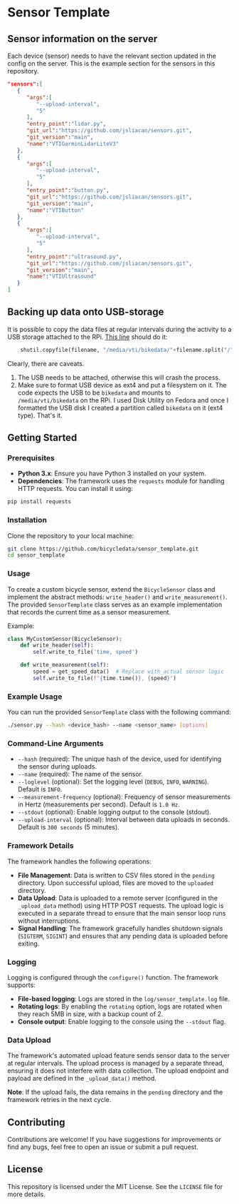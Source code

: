 # Sensor Template

## Sensor information on the server

Each device (sensor) needs to have the relevant section updated in the config on the server. This is the example section for the sensors in this repository.

```json
"sensors":[
   {
      "args":[
         "--upload-interval",
         "5"
      ],
      "entry_point":"lidar.py",
      "git_url":"https://github.com/jsliacan/sensors.git",
      "git_version":"main",
      "name":"VTIGarminLidarLiteV3"
   },
   {
      "args":[
         "--upload-interval",
         "5"
      ],
      "entry_point":"button.py",
      "git_url":"https://github.com/jsliacan/sensors.git",
      "git_version":"main",
      "name":"VTIButton"
   },
   {
      "args":[
         "--upload-interval",
         "5"
      ],
      "entry_point":"ultrasound.py",
      "git_url":"https://github.com/jsliacan/sensors.git",
      "git_version":"main",
      "name":"VTIUltrasound"
   }
]
```
## Backing up data onto USB-storage

It is possible to copy the data files at regular intervals during the activity to a USB storage attached to the RPi. [This line](https://github.com/jsliacan/sensors/blob/339f89daedd6638f16d5fa82f46305602f1eb67a/BicycleSensor.py#L179) should do it:
```python
    shutil.copyfile(filename, "/media/vti/bikedata/"+filename.split("/")[-1])
```
Clearly, there are caveats. 
1. The USB needs to be attached, otherwise this will crash the process. 
2. Make sure to format USB device as ext4 and put a filesystem on it. The code expects the USB to be `bikedata` and mounts to `/media/vti/bikedata` on the RPi.
I used Disk Utility on Fedora and once I formatted the USB disk I created a partition called `bikedata` on it (ext4 type). That's it.

## Getting Started

### Prerequisites

- **Python 3.x**: Ensure you have Python 3 installed on your system.
- **Dependencies**: The framework uses the `requests` module for
  handling HTTP requests. You can install it using:

```bash
pip install requests
```

### Installation

Clone the repository to your local machine:

```bash
git clone https://github.com/bicycledata/sensor_template.git
cd sensor_template
```

### Usage

To create a custom bicycle sensor, extend the `BicycleSensor` class
and implement the abstract methods: `write_header()` and
`write_measurement()`. The provided `SensorTemplate` class serves as
an example implementation that records the current time as a sensor
measurement.

Example:

```python
class MyCustomSensor(BicycleSensor):
    def write_header(self):
        self.write_to_file('time, speed')

    def write_measurement(self):
        speed = get_speed_data()  # Replace with actual sensor logic
        self.write_to_file(f"{time.time()}, {speed}")
```

### Example Usage

You can run the provided `SensorTemplate` class with the following
command:

```bash
./sensor.py --hash <device_hash> --name <sensor_name> [options]
```

### Command-Line Arguments

- `--hash` (required): The unique hash of the device, used for
  identifying the sensor during uploads.
- `--name` (required): The name of the sensor.
- `--loglevel` (optional): Set the logging level (`DEBUG`, `INFO`,
  `WARNING`). Default is `INFO`.
- `--measurement-frequency` (optional): Frequency of sensor
  measurements in Hertz (measurements per second). Default is `1.0
  Hz`.
- `--stdout` (optional): Enable logging output to the console
  (stdout).
- `--upload-interval` (optional): Interval between data uploads in
  seconds. Default is `300 seconds` (5 minutes).

### Framework Details

The framework handles the following operations:

- **File Management**: Data is written to CSV files stored in the
  `pending` directory. Upon successful upload, files are moved to the
  `uploaded` directory.
- **Data Upload**: Data is uploaded to a remote server (configured in
  the `_upload_data` method) using HTTP POST requests. The upload
  logic is executed in a separate thread to ensure that the main
  sensor loop runs without interruptions.
- **Signal Handling**: The framework gracefully handles shutdown
  signals (`SIGTERM`, `SIGINT`) and ensures that any pending data is
  uploaded before exiting.

### Logging

Logging is configured through the `configure()` function. The
framework supports:

- **File-based logging**: Logs are stored in the
  `log/sensor_template.log` file.
- **Rotating logs**: By enabling the `rotating` option, logs are
  rotated when they reach 5MB in size, with a backup count of 2.
- **Console output**: Enable logging to the console using the
  `--stdout` flag.

### Data Upload

The framework's automated upload feature sends sensor data to the
server at regular intervals. The upload process is managed by a
separate thread, ensuring it does not interfere with data collection.
The upload endpoint and payload are defined in the `_upload_data()`
method.

**Note**: If the upload fails, the data remains in the `pending`
directory and the framework retries in the next cycle.

## Contributing

Contributions are welcome! If you have suggestions for improvements or
find any bugs, feel free to open an issue or submit a pull request.

## License

This repository is licensed under the MIT License. See the `LICENSE` file for more details.
